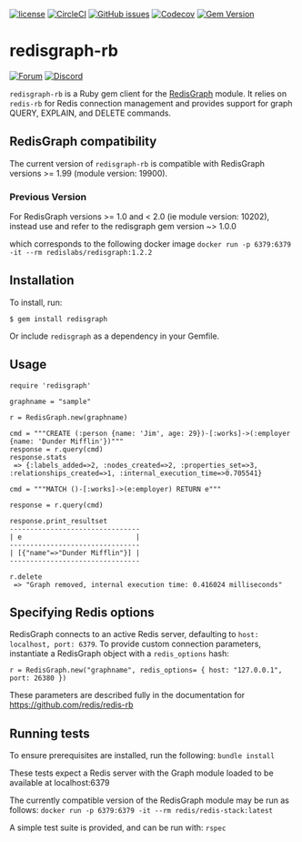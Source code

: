 [![license](https://img.shields.io/github/license/RedisGraph/redisgraph-rb.svg)](https://github.com/RedisGraph/redisgraph-rb)
[![CircleCI](https://circleci.com/gh/RedisGraph/redisgraph-rb/tree/master.svg?style=svg)](https://circleci.com/gh/RedisGraph/redisgraph-rb/tree/master)
[![GitHub issues](https://img.shields.io/github/release/RedisGraph/redisgraph-rb.svg)](https://github.com/RedisGraph/redisgraph-rb/releases/latest)
[![Codecov](https://codecov.io/gh/RedisGraph/redisgraph-rb/branch/master/graph/badge.svg)](https://codecov.io/gh/RedisGraph/redisgraph-rb)
[![Gem Version](https://badge.fury.io/rb/redisgraph.svg)](https://badge.fury.io/rb/redisgraph)

# redisgraph-rb
[![Forum](https://img.shields.io/badge/Forum-RedisGraph-blue)](https://forum.redislabs.com/c/modules/redisgraph)
[![Discord](https://img.shields.io/discord/697882427875393627?style=flat-square)](https://discord.gg/gWBRT6P)

`redisgraph-rb` is a Ruby gem client for the [RedisGraph](https://github.com/RedisLabsModules/RedisGraph) module. It relies on `redis-rb` for Redis connection management and provides support for graph QUERY, EXPLAIN, and DELETE commands.

## RedisGraph compatibility
The current version of `redisgraph-rb` is compatible with RedisGraph versions >= 1.99 (module version: 19900).

### Previous Version
For RedisGraph versions >= 1.0 and < 2.0 (ie module version: 10202), instead use and refer to
the redisgraph gem version ~> 1.0.0

which corresponds to the following docker image
`docker run -p 6379:6379 -it --rm redislabs/redisgraph:1.2.2`

## Installation
To install, run:

`$ gem install redisgraph`

Or include `redisgraph` as a dependency in your Gemfile.

## Usage
```
require 'redisgraph'

graphname = "sample"

r = RedisGraph.new(graphname)

cmd = """CREATE (:person {name: 'Jim', age: 29})-[:works]->(:employer {name: 'Dunder Mifflin'})"""
response = r.query(cmd)
response.stats
 => {:labels_added=>2, :nodes_created=>2, :properties_set=>3, :relationships_created=>1, :internal_execution_time=>0.705541}

cmd = """MATCH ()-[:works]->(e:employer) RETURN e"""

response = r.query(cmd)

response.print_resultset
--------------------------------
| e                            |
--------------------------------
| [{"name"=>"Dunder Mifflin"}] |
--------------------------------

r.delete
 => "Graph removed, internal execution time: 0.416024 milliseconds"
```

## Specifying Redis options
RedisGraph connects to an active Redis server, defaulting to `host: localhost, port: 6379`. To provide custom connection parameters, instantiate a RedisGraph object with a `redis_options` hash:

`r = RedisGraph.new("graphname", redis_options= { host: "127.0.0.1", port: 26380 })`

These parameters are described fully in the documentation for https://github.com/redis/redis-rb

## Running tests
To ensure prerequisites are installed, run the following:
`bundle install`

These tests expect a Redis server with the Graph module loaded to be available at localhost:6379

The currently compatible version of the RedisGraph module may be run as follows:
`docker run -p 6379:6379 -it --rm redis/redis-stack:latest`

A simple test suite is provided, and can be run with:
`rspec`

